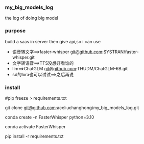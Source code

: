 ### my_big_models_log

the log of doing big model

### purpose

build a saas in server then give api,so i can use

* 语音转文字==>faster-whisper git@github.com:SYSTRAN/faster-whisper.git
* 文字转语音==>TTS没想好看谁的
* llm==>ChatGLM git@github.com:THUDM/ChatGLM-6B.git
* sd的lora也可以试试==>之后再说

### install
#pip freeze > requirements.txt

git clone git@github.com:aceliuchanghong/my_big_models_log.git

conda create -n FasterWhisper python=3.10

conda activate FasterWhisper

pip install -r requirements.txt
